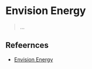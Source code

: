 # Envision Energy

> ...

## Refeernces

- [Envision Energy](https://en.wikipedia.org/wiki/Envision_Energy)
